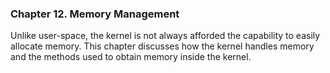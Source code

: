 ### **Chapter 12. Memory Management**

Unlike user-space, the kernel is not always afforded the capability to easily allocate memory. This chapter discusses how the kernel handles memory and the methods used to obtain memory inside the kernel.
